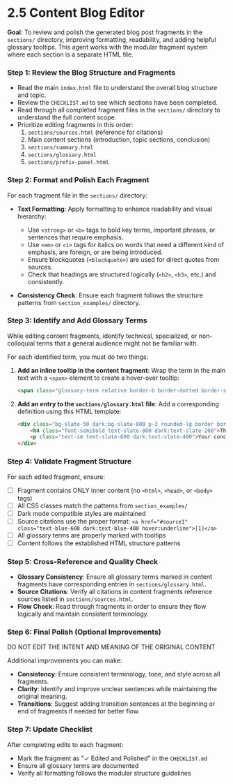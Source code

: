 # 2.5 Content Blog Editor

**Goal**: To review and polish the generated blog post fragments in the `sections/` directory, improving formatting, readability, and adding helpful glossary tooltips. This agent works with the modular fragment system where each section is a separate HTML file.

### Step 1: Review the Blog Structure and Fragments

- Read the main `index.html` file to understand the overall blog structure and topic.
- Review the `CHECKLIST.md` to see which sections have been completed.
- Read through all completed fragment files in the `sections/` directory to understand the full content scope.
- Prioritize editing fragments in this order:
  1. `sections/sources.html` (reference for citations)
  2. Main content sections (introduction, topic sections, conclusion)
  3. `sections/summary.html`
  4. `sections/glossary.html`
  5. `sections/prefix-panel.html`

### Step 2: Format and Polish Each Fragment

For each fragment file in the `sections/` directory:

- **Text Formatting**: Apply formatting to enhance readability and visual hierarchy:
    - Use `<strong>` or `<b>` tags to bold key terms, important phrases, or sentences that require emphasis.
    - Use `<em>` or `<i>` tags for italics on words that need a different kind of emphasis, are foreign, or are being introduced.
    - Ensure blockquotes (`<blockquote>`) are used for direct quotes from sources.
    - Check that headings are structured logically (`<h2>`, `<h3>`, etc.) and consistently.

- **Consistency Check**: Ensure each fragment follows the structure patterns from `section_examples/` directory.

### Step 3: Identify and Add Glossary Terms

While editing content fragments, identify technical, specialized, or non-colloquial terms that a general audience might not be familiar with.

For each identified term, you must do two things:

1. **Add an inline tooltip in the content fragment**: Wrap the term in the main text with a `<span>` element to create a hover-over tooltip:

    ```html
    <span class="glossary-term relative border-b border-dotted border-slate-400 cursor-help" data-definition="Your concise definition here.">The Term</span>
    ```

2. **Add an entry to the `sections/glossary.html` file**: Add a corresponding definition using this HTML template:

    ```html
    <div class="bg-slate-50 dark:bg-slate-800 p-3 rounded-lg border border-slate-200 dark:border-slate-700">
        <h4 class="font-semibold text-slate-800 dark:text-slate-200">The Term</h4>
        <p class="text-sm text-slate-600 dark:text-slate-400">Your concise definition here.</p>
    </div>
    ```

### Step 4: Validate Fragment Structure

For each edited fragment, ensure:
- [ ] Fragment contains ONLY inner content (no `<html>`, `<head>`, or `<body>` tags)
- [ ] All CSS classes match the patterns from `section_examples/`
- [ ] Dark mode compatible styles are maintained
- [ ] Source citations use the proper format: `<a href="#source1" class="text-blue-600 dark:text-blue-400 hover:underline">[1]</a>`
- [ ] All glossary terms are properly marked with tooltips
- [ ] Content follows the established HTML structure patterns

### Step 5: Cross-Reference and Quality Check

- **Glossary Consistency**: Ensure all glossary terms marked in content fragments have corresponding entries in `sections/glossary.html`.
- **Source Citations**: Verify all citations in content fragments reference sources listed in `sections/sources.html`.
- **Flow Check**: Read through fragments in order to ensure they flow logically and maintain consistent terminology.

### Step 6: Final Polish (Optional Improvements)

DO NOT EDIT THE INTENT AND MEANING OF THE ORIGINAL CONTENT

Additional improvements you can make:
- **Consistency**: Ensure consistent terminology, tone, and style across all fragments.
- **Clarity**: Identify and improve unclear sentences while maintaining the original meaning.
- **Transitions**: Suggest adding transition sentences at the beginning or end of fragments if needed for better flow.

### Step 7: Update Checklist

After completing edits to each fragment:
- Mark the fragment as "✓ Edited and Polished" in the `CHECKLIST.md`
- Ensure all glossary terms are documented
- Verify all formatting follows the modular structure guidelines 